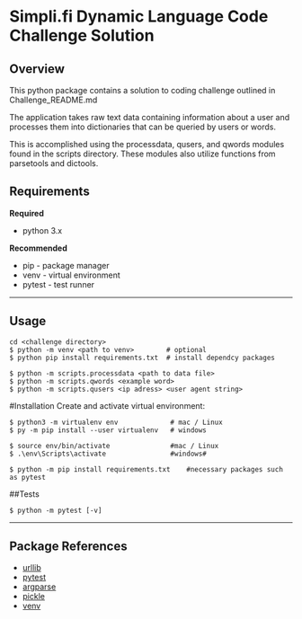 # Simpli.fi Dynamic Language Code Challenge Solution

## Overview
This python package contains a solution to coding challenge outlined in Challenge_README.md

The application takes raw text data containing information about a user and processes them into dictionaries that can be queried by users or words.

This is accomplished using the processdata, qusers, and qwords modules found in the scripts directory. These modules also utilize functions from parsetools and dictools.

## Requirements
**Required**

* python 3.x

**Recommended**

* pip - package manager
* venv - virtual environment
* pytest - test runner

----
## Usage

    cd <challenge directory>
    $ python -m venv <path to venv>        # optional
    $ python pip install requirements.txt  # install dependcy packages

    $ python -m scripts.processdata <path to data file>
    $ python -m scripts.qwords <example word>
    $ python -m scripts.qusers <ip adress> <user agent string>


#Installation
Create and activate virtual environment:
```
$ python3 -m virtualenv env             # mac / Linux
$ py -m pip install --user virtualenv   # windows

$ source env/bin/activate               #mac / Linux
$ .\env\Scripts\activate                #windows#

$ python -m pip install requirements.txt    #necessary packages such as pytest
```

##Tests

```
$ python -m pytest [-v]
```

----
## Package References
* [urllib](https://docs.python.org/3/library/urllib.html)
* [pytest](https://docs.pytest.org/en/latest/)
* [argparse](https://docs.python.org/3/library/argparse.html)
* [pickle](https://docs.python.org/3/library/pickle.html)
* [venv](https://docs.python.org/3/library/venv.html)
 